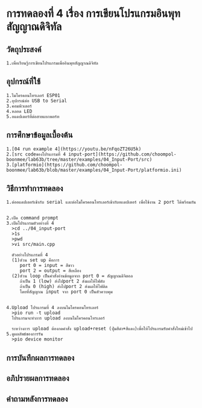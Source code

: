 # การทดลองที่ 4 เรื่อง การเขียนโปรแกรมอินพุทสัญญาณดิจิทัล
## วัตถุประสงค์
    1.เพื่อเรียนรู้การเขียนโปรแกรมเพื่ออินพุทสัญญาณดิจิทัล
## อุปกรณ์ที่ใช้
    1.ไมโครคอนโทรเลอร์ ESP01
    2.อุปกรณ์ต่อ USB to Serial
    3.คอมพิวเตอร์
    4.หลอด LED
    5.อแดปเตอร์ที่ต่อสายแยกพอร์ท
## การศึกษาข้อมูลเบื้องต้น
    1.[04 run example 4](https://youtu.be/nFqoZT26U5k)
    2.[src codeของโปรแกรมที่ 4 input-port](https://github.com/choompol-boonmee/lab63b/tree/master/examples/04_Input-Port/src)
    3.[platformio](https://github.com/choompol-boonmee/lab63b/blob/master/examples/04_Input-Port/platformio.ini)
## วิธีการทำการทดลอง
    1.ต่ออแดปเตอร์เข้ากับ serial และต่อไมโครคอนโทรเลอร์เข้ากับอเเดปเตอร์ เพื่อใช้งาน 2 port ได้พร้อมกัน
      
      
    2.เปิด command prompt
    3.เปิดโปรแกรมตัวอย่างที่ 4
      >cd ../04_input-port
      >1s
      >pwd
      >vi src/main.cpp

      ตัวอย่างโปรแกรมที่ 4 
      (1)ส่วน set up คือการ 
         port 0 = input = สีขาว
         port 2 = output = สีเหลือง
      (2)ส่วน loop เป็นคำสั่งอ่านข้อมูลจาก port 0 = สัญญาณดิจิตอล
         ถ้าเป็น 1 (low) ส่งไปport 2 ส่งผลให้ไฟดับ
         ถ้าเป็น 0 (high) ส่งไปport 2 ส่งผลให้ไฟติด
         โดยที่สัญญาณ input จาก port 0 เป็นตัวควบคุม
         
  
    4.Upload โปรแกรมที่ 4 ลงบนไมโครคอนโทรเลอร์
      >pio run -t upload
      โปรแกรมจะทำการ upload ลงบนไมโครคอนโทรเลอร์ 
      
      ระหว่างการ upload ต้องกดคำสั่ง upload+reset (ปุ่มสีดำ+สีแดง)เพื่อให้โปรแกรมรับคำสั่งใหม่เข้าไป
    5.ดูผลลัพธ์ของการรัน
      >pio device monitor
      
   
## การบันทึกผลการทดลอง
## อภิปรายผลการทดลอง
## คำถามหลังการทดลอง

